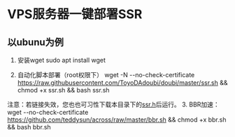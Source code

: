 # VPS服务器一键部署SSR

## 以ubunu为例

1. 安装wget
sudo apt install wget

2. 自动化脚本部署（root权限下）
wget -N --no-check-certificate https://raw.githubusercontent.com/ToyoDAdoubi/doubi/master/ssr.sh && chmod +x ssr.sh && bash ssr.sh

注意：若链接失效，您也也可习性下载本目录下的[ssr.h](https://raw.githubusercontent.com/FLHonker/autoVPS-ssr/652dca3ea530082cfe3db9349cb501162f5c7563/ssr.sh)后运行。
3. BBR加速：wget --no-check-certificate https://github.com/teddysun/across/raw/master/bbr.sh && chmod +x bbr.sh && bash bbr.sh
